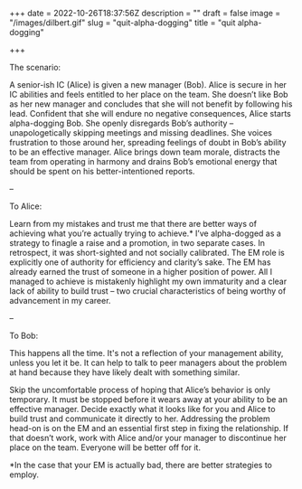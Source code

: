 +++
date = 2022-10-26T18:37:56Z
description = ""
draft = false
image = "/images/dilbert.gif"
slug = "quit-alpha-dogging"
title = "quit alpha-dogging"

+++


The scenario:

A senior-ish IC (Alice) is given a new manager (Bob). Alice is secure in her IC abilities and feels entitled to her place on the team. She doesn’t like Bob as her new manager and concludes that she will not benefit by following his lead. Confident that she will endure no negative consequences, Alice starts alpha-dogging Bob. She openly disregards Bob’s authority – unapologetically skipping meetings and missing deadlines. She voices frustration to those around her, spreading feelings of doubt in Bob’s ability to be an effective manager. Alice brings down team morale, distracts the team from operating in harmony and drains Bob’s emotional energy that should be spent on his better-intentioned reports. 

–

To Alice:

Learn from my mistakes and trust me that there are better ways of achieving what you’re actually trying to achieve.* I’ve alpha-dogged as a strategy to finagle a raise and a promotion, in two separate cases. In retrospect, it was short-sighted and not socially calibrated. The EM role is explicitly one of authority for efficiency and clarity’s sake. The EM has already earned the trust of someone in a higher position of power. All I managed to achieve is mistakenly highlight my own immaturity and a clear lack of ability to build trust – two crucial characteristics of being worthy of advancement in my career. 

–

To Bob:

This happens all the time. It's not a reflection of your management ability, unless you let it be. It can help to talk to peer managers about the problem at hand because they have likely dealt with something similar.

Skip the uncomfortable process of hoping that Alice’s behavior is only temporary. It must be stopped before it wears away at your ability to be an effective manager. Decide exactly what it looks like for you and Alice to build trust and communicate it directly to her. Addressing the problem head-on is on the EM and an essential first step in fixing the relationship. If that doesn’t work, work with Alice and/or your manager to discontinue her place on the team. Everyone will be better off for it.

*In the case that your EM is actually bad, there are better strategies to employ.



